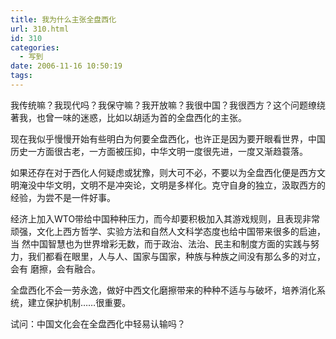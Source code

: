```yaml
---
title: 我为什么主张全盘西化
url: 310.html
id: 310
categories:
  - 写到
date: 2006-11-16 10:50:19
tags:
---
```


我传统嘛？我现代吗？我保守嘛？我开放嘛？我很中国？我很西方？这个问题缭绕著我，也曾一味的迷惑，比如以胡适为首的全盘西化的主张。  
  
现在我似乎慢慢开始有些明白为何要全盘西化，也许正是因为要开眼看世界，中国历史一方面很古老，一方面被压抑，中华文明一度很先进，一度又渐趋蓑落。  
  
如果还存在对于西化人何疑虑或犹豫，则大可不必，不要以为全盘西化便是西方文明淹没中华文明，文明不是冲突论，文明是多样化。克守自身的独立，汲取西方的经验，为尝不是一件好事。  
  
经济上加入WTO带给中国种种压力，而今却要积极加入其游戏规则，且表现非常顽强，文化上西方哲学、实验方法和自然人文科学态度也给中国带来很多的启迪，当 然中国智慧也为世界增彩无数，而于政治、法治、民主和制度方面的实践与努力，我们都看在眼里，人与人、国家与国家，种族与种族之间没有那么多的对立，会有 磨擦，会有融合。  
  
全盘西化不会一劳永逸，做好中西文化磨擦带来的种种不适与与破坏，培养消化系统，建立保护机制……很重要。  
  
试问：中国文化会在全盘西化中轻易认输吗？